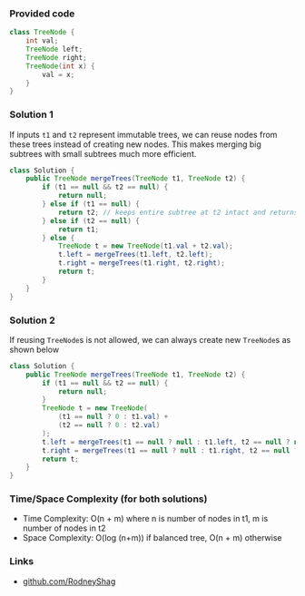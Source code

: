 ### Provided code

```java
class TreeNode {
    int val;
    TreeNode left;
    TreeNode right;
    TreeNode(int x) {
        val = x;
    }
}
```

### Solution 1

If inputs `t1` and `t2` represent immutable trees, we can reuse nodes from these trees instead of creating new nodes. This makes merging big subtrees with small subtrees much more efficient.

```java
class Solution {
    public TreeNode mergeTrees(TreeNode t1, TreeNode t2) {
        if (t1 == null && t2 == null) {
            return null;
        } else if (t1 == null) {
            return t2; // keeps entire subtree at t2 intact and returns it.
        } else if (t2 == null) {
            return t1;
        } else {
            TreeNode t = new TreeNode(t1.val + t2.val);
            t.left = mergeTrees(t1.left, t2.left);
            t.right = mergeTrees(t1.right, t2.right);
            return t;
        }
    }
}
```

### Solution 2

If reusing `TreeNode`s is not allowed, we can always create new `TreeNode`s as shown below

```java
class Solution {
    public TreeNode mergeTrees(TreeNode t1, TreeNode t2) {
        if (t1 == null && t2 == null) {
            return null;
        }
        TreeNode t = new TreeNode(
            (t1 == null ? 0 : t1.val) +
            (t2 == null ? 0 : t2.val)
        );
        t.left = mergeTrees(t1 == null ? null : t1.left, t2 == null ? null : t2.left);
        t.right = mergeTrees(t1 == null ? null : t1.right, t2 == null ? null : t2.right);
        return t;
    }
}
```

### Time/Space Complexity (for both solutions)

-  Time Complexity: O(n + m) where n is number of nodes in t1, m is number of nodes in t2
- Space Complexity: O(log (n+m)) if balanced tree, O(n + m) otherwise

### Links

- [github.com/RodneyShag](https://github.com/RodneyShag)
